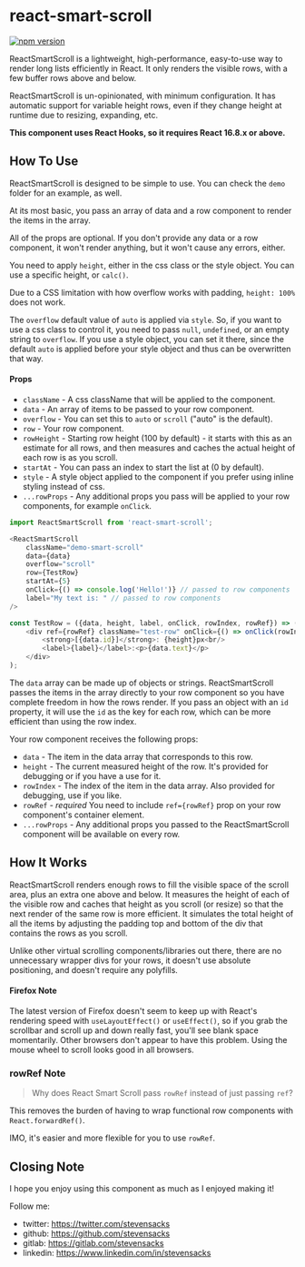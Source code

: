 # react-smart-scroll

[![npm version](https://badge.fury.io/js/react-smart-scroll.svg)](//npmjs.com/package/react-smart-scroll)

ReactSmartScroll is a lightweight, high-performance, easy-to-use way to render long lists efficiently in React. It only renders the visible rows, with a few buffer rows above and below.

ReactSmartScroll is un-opinionated, with minimum configuration. It has automatic support for variable height rows, even if they change height at runtime due to resizing, expanding, etc.

**This component uses React Hooks, so it requires React 16.8.x or above.**

## How To Use
ReactSmartScroll is designed to be simple to use. You can check the `demo` folder for an example, as well.

At its most basic, you pass an array of data and a row component to render the items in the array.

All of the props are optional. If you don't provide any data or a row component, it won't render anything, but it won't cause any errors, either.

You need to apply `height`, either in the css class or the style object. You can use a specific height, or `calc()`.

Due to a CSS limitation with how overflow works with padding, `height: 100%` does not work.

The `overflow` default value of `auto` is applied via `style`. So, if you want to use a css class to control it, you need to pass `null`, `undefined`, or an empty string to `overflow`. If you use a style object, you can set it there, since the default `auto` is applied before your style object and thus can be overwritten that way.

#### Props
- `className` - A css className that will be applied to the component.
- `data` - An array of items to be passed to your row component.
- `overflow` - You can set this to `auto` or `scroll` ("auto" is the default).
- `row` - Your row component.
- `rowHeight` - Starting row height (100 by default) - it starts with this as an estimate for all rows, and then measures and caches the actual height of each row is as you scroll.
- `startAt` - You can pass an index to start the list at (0 by default).
- `style` - A style object applied to the component if you prefer using inline styling instead of css.
- `...rowProps` - Any additional props you pass will be applied to your row components, for example `onClick`.

```javascript
import ReactSmartScroll from 'react-smart-scroll';

<ReactSmartScroll 
    className="demo-smart-scroll" 
    data={data} 
    overflow="scroll"
    row={TestRow}
    startAt={5}
    onClick={() => console.log('Hello!')} // passed to row components
    label="My text is: " // passed to row components
/>

const TestRow = ({data, height, label, onClick, rowIndex, rowRef}) => (
    <div ref={rowRef} className="test-row" onClick={() => onClick(rowIndex)}>
        <strong>[{data.id}]</strong>: {height}px<br/>
        <label>{label}</label>:<p>{data.text}</p>
    </div>
);
```

The `data` array can be made up of objects or strings. ReactSmartScroll passes the items in the array directly to your row component so you have complete freedom in how the rows render. If you pass an object with an `id` property, it will use the `id` as the key for each row, which can be more efficient than using the row index.

Your row component receives the following props:
- `data` - The item in the data array that corresponds to this row.
- `height` - The current measured height of the row. It's provided for debugging or if you have a use for it.
- `rowIndex` - The index of the item in the data array. Also provided for debugging, use if you like.
- `rowRef` - *required* You need to include `ref={rowRef}` prop on your row component's container element.
- `...rowProps` - Any additional props you passed to the ReactSmartScroll component will be available on every row. 

## How It Works
ReactSmartScroll renders enough rows to fill the visible space of the scroll area, plus an extra one above and below. It measures the height of each of the visible row and caches that height as you scroll (or resize) so that the next render of the same row is more efficient. It simulates the total height of all the items by adjusting the padding top and bottom of the div that contains the rows as you scroll.

Unlike other virtual scrolling components/libraries out there, there are no unnecessary wrapper divs for your rows, it doesn't use absolute positioning, and doesn't require any polyfills.
 
#### Firefox Note
The latest version of Firefox doesn't seem to keep up with React's rendering speed with `useLayoutEffect()` or `useEffect()`, so if you grab the scrollbar and scroll up and down really fast, you'll see blank space momentarily. Other browsers don't appear to have this problem. Using the mouse wheel to scroll looks good in all browsers.

### rowRef Note
>Why does React Smart Scroll pass `rowRef` instead of just passing `ref`?

This removes the burden of having to wrap functional row components with `React.forwardRef()`. 

IMO, it's easier and more flexible for you to use `rowRef`.

## Closing Note
I hope you enjoy using this component as much as I enjoyed making it!

Follow me:
- twitter: https://twitter.com/stevensacks
- github: https://github.com/stevensacks
- gitlab: https://gitlab.com/stevensacks
- linkedin: https://www.linkedin.com/in/stevensacks

[npm-badge]: https://img.shields.io/npm/v/npm-package.png?style=flat-square
[npm]: https://www.npmjs.org/package/npm-package
